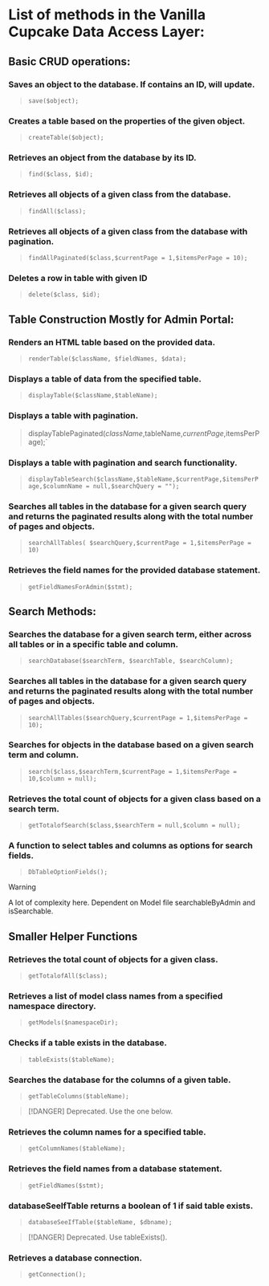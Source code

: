# List of methods in the Vanilla Cupcake Data Access Layer:

## Basic CRUD operations:

### Saves an object to the database. If contains an ID, will update.

> `save($object);`

### Creates a table based on the properties of the given object.

>  `createTable($object);`

### Retrieves an object from the database by its ID.

> `find($class, $id);`

### Retrieves all objects of a given class from the database.

> `findAll($class);`

### Retrieves all objects of a given class from the database with pagination.

> `findAllPaginated($class,$currentPage = 1,$itemsPerPage = 10);`

### Deletes a row in table with given ID

> `delete($class, $id);`

## Table Construction Mostly for Admin Portal:

### Renders an HTML table based on the provided data.

> `renderTable($className, $fieldNames, $data);`

### Displays a table of data from the specified table.

> `displayTable($className,$tableName);`

### Displays a table with pagination.

> displayTablePaginated($className,$tableName,$currentPage,$itemsPerPage);`

### Displays a table with pagination and search functionality.

> `displayTableSearch($className,$tableName,$currentPage,$itemsPerPage,$columnName = null,$searchQuery = "");` 

### Searches all tables in the database for a given search query and returns the paginated results along with the total number of pages and objects.

> `searchAllTables( $searchQuery,$currentPage = 1,$itemsPerPage = 10)` 

### Retrieves the field names for the provided database statement.

> `getFieldNamesForAdmin($stmt);`

## Search Methods:

### Searches the database for a given search term, either across all tables or in a specific table and column.

> `searchDatabase($searchTerm, $searchTable, $searchColumn);`

### Searches all tables in the database for a given search query and returns the paginated results along with the total number of pages and objects.

> `searchAllTables($searchQuery,$currentPage = 1,$itemsPerPage = 10);`

### Searches for objects in the database based on a given search term and column.

> `search($class,$searchTerm,$currentPage = 1,$itemsPerPage = 10,$column = null);`

### Retrieves the total count of objects for a given class based on a search term.

> `getTotalofSearch($class,$searchTerm = null,$column = null);`

### A function to select tables and columns as options for search fields.

> `DbTableOptionFields();`

> [!WARNING]
> A lot of complexity here.
> Dependent on Model file searchableByAdmin and isSearchable.

## Smaller Helper Functions

### Retrieves the total count of objects for a given class.

> `getTotalofAll($class);`

### Retrieves a list of model class names from a specified namespace directory.

> `getModels($namespaceDir);`

### Checks if a table exists in the database.

> `tableExists($tableName);`

### Searches the database for the columns of a given table.

> `getTableColumns($tableName);`

> [!DANGER]
> Deprecated. Use the one below.

### Retrieves the column names for a specified table.

> `getColumnNames($tableName);`
> 

### Retrieves the field names from a database statement.

> `getFieldNames($stmt);`

### databaseSeeIfTable returns a boolean of 1 if said table exists.

> `databaseSeeIfTable($tableName, $dbname);`

> [!DANGER]
> Deprecated. Use tableExists().

### Retrieves a database connection.

> `getConnection();`
